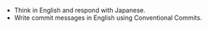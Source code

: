 - Think in English and respond with Japanese.
- Write commit messages in English using Conventional Commits.
